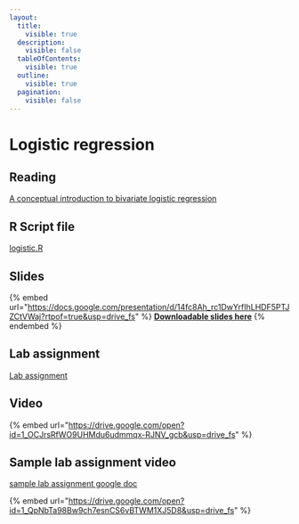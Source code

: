 ```yaml
---
layout:
  title:
    visible: true
  description:
    visible: false
  tableOfContents:
    visible: true
  outline:
    visible: true
  pagination:
    visible: false
---
```


# Logistic regression

## Reading

[A conceptual introduction to bivariate logistic regression](https://drive.google.com/file/d/1-SRjUuwh3_Ts2d8v03wfZYaIXFxTdUiH/view?usp=sharing)

## R Script file

[logistic.R](https://drive.google.com/open?id=1qC4Rt2CXs6quJEtTtZxkhV27xHXWUJkD\&usp=drive_fs)

## Slides

{% embed url="https://docs.google.com/presentation/d/14fc8Ah_rc1DwYrfIhLHDF5PTJZCtVWaj?rtpof=true&usp=drive_fs" %}
[**Downloadable slides here**](https://docs.google.com/presentation/d/14fc8Ah_rc1DwYrfIhLHDF5PTJZCtVWaj?rtpof=true\&usp=drive_fs)
{% endembed %}

## Lab assignment

[Lab assignment](https://docs.google.com/document/d/1Mxok-DRnKHmXHFXX1ueXCj2lSwRJfWU8/edit?usp=sharing\&ouid=100179871492576617561\&rtpof=true\&sd=true)

## Video

{% embed url="https://drive.google.com/open?id=1_OCJrsRfWO9UHMdu6udmmqx-RJNV_gcb&usp=drive_fs" %}

## Sample lab assignment video

[sample lab assignment google doc](https://docs.google.com/document/d/1DgRstGAA0nuaZR4AWeMwc5Cc8UQQdoid/edit?usp=sharing\&ouid=100179871492576617561\&rtpof=true\&sd=true)

{% embed url="https://drive.google.com/open?id=1_QpNbTa98Bw9ch7esnCS6vBTWM1XJ5D8&usp=drive_fs" %}

